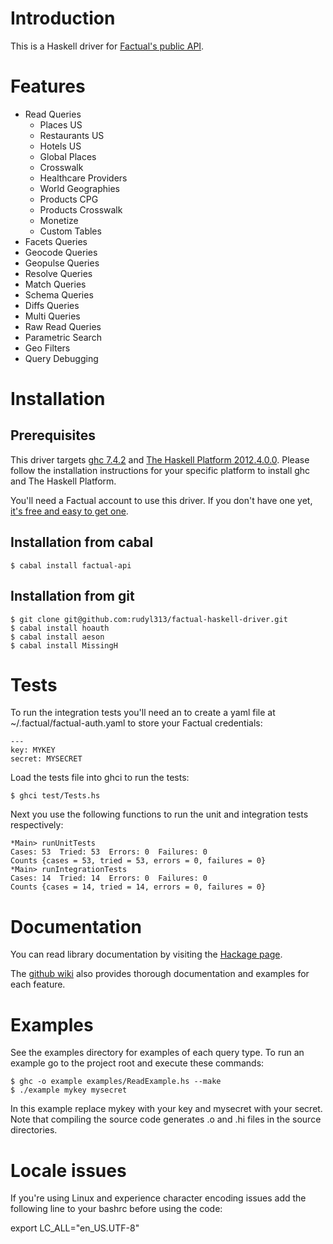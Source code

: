 # Introduction

This is a Haskell driver for [Factual's public API](http://developer.factual.com/display/docs/Factual+Developer+APIs+Version+3).

# Features

* Read Queries
  * Places US
  * Restaurants US
  * Hotels US
  * Global Places
  * Crosswalk
  * Healthcare Providers
  * World Geographies
  * Products CPG
  * Products Crosswalk
  * Monetize
  * Custom Tables
* Facets Queries
* Geocode Queries
* Geopulse Queries
* Resolve Queries
* Match Queries
* Schema Queries
* Diffs Queries
* Multi Queries
* Raw Read Queries
* Parametric Search
* Geo Filters
* Query Debugging

# Installation

## Prerequisites

This driver targets [ghc 7.4.2](http://www.haskell.org/ghc/)
and [The Haskell Platform 2012.4.0.0](http://hackage.haskell.org/platform/).
Please follow the installation instructions for your specific
platform to install ghc and The Haskell Platform.

You'll need a Factual account to use this driver. If you don't have one yet, [it's free and easy to get one](https://www.factual.com/api-keys/request).

## Installation from cabal

    $ cabal install factual-api

## Installation from git

    $ git clone git@github.com:rudyl313/factual-haskell-driver.git
    $ cabal install hoauth
    $ cabal install aeson
    $ cabal install MissingH

# Tests

To run the integration tests you'll need an to create a yaml file
at ~/.factual/factual-auth.yaml to store your Factual credentials:

    ---
    key: MYKEY
    secret: MYSECRET

Load the tests file into ghci to run the tests:

    $ ghci test/Tests.hs

Next you use the following functions to run the unit and integration
tests respectively:

    *Main> runUnitTests
    Cases: 53  Tried: 53  Errors: 0  Failures: 0
    Counts {cases = 53, tried = 53, errors = 0, failures = 0}
    *Main> runIntegrationTests
    Cases: 14  Tried: 14  Errors: 0  Failures: 0
    Counts {cases = 14, tried = 14, errors = 0, failures = 0}

# Documentation

You can read library documentation by visiting the [Hackage page](http://hackage.haskell.org/package/factual-api).

The [github wiki](https://github.com/rudyl313/factual-haskell-driver/wiki) also
provides thorough documentation and examples for each feature.

# Examples

See the examples directory for examples of each query type. To
run an example go to the project root and execute these commands:

    $ ghc -o example examples/ReadExample.hs --make
    $ ./example mykey mysecret

In this example replace mykey with your key and mysecret with your
secret. Note that compiling the source code generates .o and .hi
files in the source directories.

# Locale issues

If you're using Linux and experience character encoding issues add the
following line to your bashrc before using the code:

  export LC_ALL="en_US.UTF-8"
